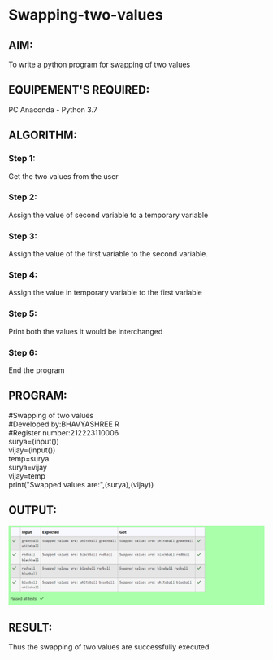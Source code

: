 # Swapping-two-values
## AIM:
To write a python program for swapping of two values
## EQUIPEMENT'S REQUIRED: 
PC
Anaconda - Python 3.7
## ALGORITHM: 
### Step 1:
Get the two values from the user
### Step 2: 
Assign the value of second variable to a temporary variable 
### Step 3: 
Assign the value of the first variable to the second variable.
### Step 4:  
Assign the value in temporary variable to the first variable
### Step 5: 
Print both the values it would be interchanged
### Step 6: 
End the program
## PROGRAM:
#Swapping of two values\
#Developed by:BHAVYASHREE R\
#Register number:212223110006\
surya=(input())\
vijay=(input())\
temp=surya\
surya=vijay\
vijay=temp\
print("Swapped values are:",(surya),(vijay))


## OUTPUT:
![alt text](<Screenshot 2024-03-03 152554.png>)


## RESULT:
Thus the swapping of two values are successfully executed



